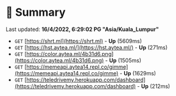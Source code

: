 # 📖 Summary
Last updated: **16/4/2022, 6:29:02 PG "Asia/Kuala_Lumpur"**

- `GET` [https://shrt.ml](https://shrt.ml) - **Up** (5609ms)
- `GET` [https://hst.aytea.ml/](https://hst.aytea.ml/) - **Up** (271ms)
- `GET` [https://color.aytea.ml/4b31d6.png](https://color.aytea.ml/4b31d6.png) - **Up** (1505ms)
- `GET` [https://memeapi.aytea14.repl.co/gimme](https://memeapi.aytea14.repl.co/gimme) - **Up** (1629ms)
- `GET` [https://teledrivemy.herokuapp.com/dashboard](https://teledrivemy.herokuapp.com/dashboard) - **Up** (212ms)
